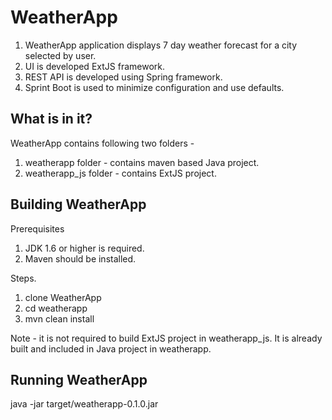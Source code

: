 WeatherApp
==========

1. WeatherApp application displays 7 day weather forecast for a city selected
by user. 
2. UI is developed ExtJS framework. 
3. REST API is developed using Spring framework.
4. Sprint Boot is used to minimize configuration and use defaults.


What is in it?
-----------------

WeatherApp contains following two folders -
1. weatherapp folder - contains maven based Java project.
2. weatherapp_js folder - contains ExtJS project.


Building WeatherApp
--------------------

Prerequisites

1. JDK 1.6 or higher is required.
2. Maven should be installed.

Steps.

1. clone WeatherApp
2. cd weatherapp
3. mvn clean install

Note - it is not required to build ExtJS project in weatherapp_js. 
It is already built and included in Java project in weatherapp.


Running WeatherApp
--------------------

java -jar target/weatherapp-0.1.0.jar
